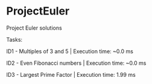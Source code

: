 # ProjectEuler
Project Euler solutions

Tasks:

ID1 - Multiples of 3 and 5 | Execution time: ~0.0 ms

ID2 - Even Fibonacci numbers | Execution time: ~0.0 ms

ID3 - Largest Prime Factor | Execution time: 1.99 ms

